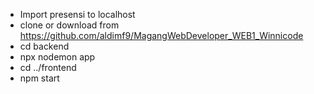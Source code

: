 - Import presensi to localhost
- clone or download from https://github.com/aldimf9/MagangWebDeveloper_WEB1_Winnicode
- cd backend
- npx nodemon app
- cd ../frontend
- npm start
